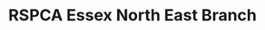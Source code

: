 ---
title: "RSPCA Essex North East Branch"
url: /colchester/rspca-essex-north-east-branch/
shop: Gebrauchtwaren
---
